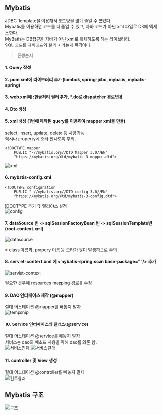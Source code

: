 ## Mybatis

JDBC Template을 이용해서 코드양을 많이 줄일 수 있었다.    
Mybatis를 이용하면 코드를 더 줄일 수 있고, 자바 코드가 아닌 xml 파일로 DB에 엑세스한다.   
MyBatis는 DB접근을 자바가 아닌 xml로 대체하도록 하는 라이브러리.       
SQL 코드를 자바코드와 분리 시키는게 목적이다.   

> 진행순서

#### 1. Query 작성   

#### 2. pom.xml에 라이브러리 추가 (lombok, spring-jdbc, mybatis, mybatis-spring)   

#### 3. web.xml에 :한글처리 필터 추가, *.do로 dispatcher 경로변경   

#### 4. Dto 생성

#### 5. xml 생성 (1번에 제작된 query를 이용하여 mapper xml을 만듦)   
   select, insert, update, delete 등 사용가능   
   역시나 property에 오타 안나도록 주의, 
```
<!DOCTYPE mapper
    PUBLIC "-//mybatis.org//DTD Mapper 3.0//EN"
    "https://mybatis.org/dtd/mybatis-3-mapper.dtd">
```
![xml](https://user-images.githubusercontent.com/118541186/231704205-25ed47bd-811e-4667-a17d-971b4dd2c0da.PNG)   

#### 6. mybatis-config.xml   
```
<!DOCTYPE configuration
    PUBLIC "-//mybatis.org//DTD config 3.0//EN"
    "https://mybatis.org/dtd/mybatis-3-config.dtd">
```
!DOCTYPE 추가 및 엘리야스 설정   
![config](https://user-images.githubusercontent.com/118541186/231701581-24c7f547-c93e-44a1-8dd0-4eff68b09fcf.PNG)

#### 7. dataSource 빈 -> sqlSessionFactoryBean 빈 -> sqlSessionTemplate빈 (root-context.xml)     
![datasource](https://user-images.githubusercontent.com/118541186/231702132-ee29dfde-cb71-42cd-9a81-dc1fad564755.PNG)   

※ class 이름과, propery 이름 등 오타가 많이 발생하므로 주의   

#### 8. servlet-context.xml 에 <mybatis-spring:scan base-package=""/> 추가   
![servlet-context](https://user-images.githubusercontent.com/118541186/231702543-1651da7e-14e2-4ad0-9af1-f28fa134500d.PNG)

필요한 경우에 resources mapping 경로를 수정      

#### 9. DAO 인터페이스 제작 (@mapper)   
절대 어노테이션 @mapper를 빼놓지 말자   
![tempsnip](https://user-images.githubusercontent.com/118541186/231704648-b3e72100-d1df-45b3-b0ba-5e0417e2fe92.png)   

#### 10. Service 인터페이스와 클래스(@service)
절대 어노테이션 @service를 빼놓지 말자   
서비스는 dao의 메소드 사용을 위해 dao를 의존 함.   
![서비스인페](https://user-images.githubusercontent.com/118541186/231705313-3b57bc64-0ba3-4fd8-9f66-4e2e3c888e4d.PNG)
![서비스클래](https://user-images.githubusercontent.com/118541186/231705331-958bf505-0a7d-4e14-b47e-b109d14616ab.PNG)   

#### 11. controller 및 View 생성
절대 어노테이션 @controller를 빼놓지 말자   
![컨트롤러](https://user-images.githubusercontent.com/118541186/231705729-244b5303-12e4-4264-9401-b866b24399bd.PNG)   

## Mybatis 구조
![구조](https://user-images.githubusercontent.com/118541186/231701068-c08fc1be-5c3a-4752-959e-3d005ab7fa97.PNG)